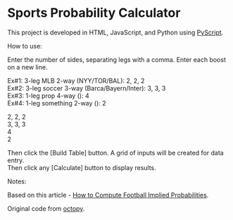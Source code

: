 # Sports Probability Calculator

This project is developed in HTML, JavaScript, and Python using [PyScript](https://pyscript.net/).

How to use:

Enter the number of sides, separating legs with a comma. Enter each boost on a new line.

Ex#1: 3-leg MLB 2-way (NYY/TOR/BAL): 2, 2, 2  
Ex#2: 3-leg soccer 3-way (Barca/Bayern/Inter): 3, 3, 3  
Ex#3: 1-leg prop 4-way (): 4  
Ex#4: 1-leg something 2-way (): 2  


2, 2, 2  
3, 3, 3  
4  
2  



Then click the [Build Table] button. A grid of inputs will be created for data entry.  
Then click any [Calculate] button to display results.


Notes:

Based on this article - [How to Compute Football Implied Probabilities](https://medium.com/geekculture/how-to-compute-football-implied-probabilities-from-bookmakers-odds-bbb33ccf7c1d).

Original code from [octopy](https://github.com/octosport/octopy).
